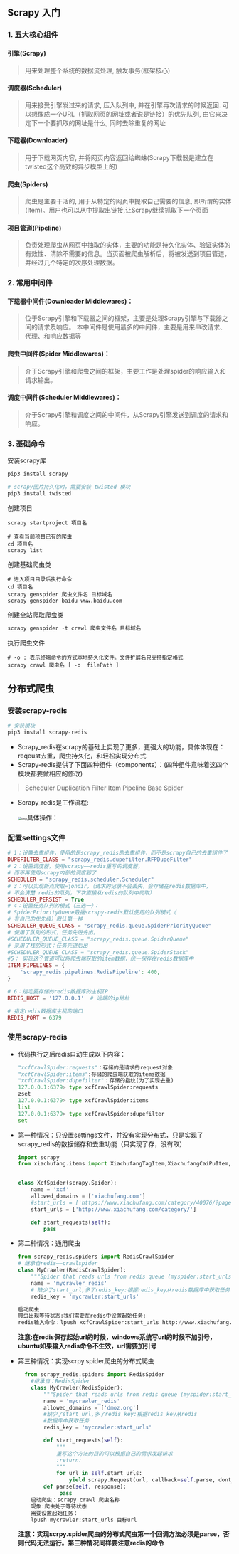 ## Scrapy 入门

### 1. 五大核心组件

#### 引擎(Scrapy)

> 用来处理整个系统的数据流处理, 触发事务(框架核心)



#### 调度器(Scheduler)

> 用来接受引擎发过来的请求, 压入队列中, 并在引擎再次请求的时候返回. 可以想像成一个URL（抓取网页的网址或者说是链接）的优先队列, 由它来决定下一个要抓取的网址是什么, 同时去除重复的网址



#### 下载器(Downloader)

> 用于下载网页内容, 并将网页内容返回给蜘蛛(Scrapy下载器是建立在twisted这个高效的异步模型上的)



#### 爬虫(Spiders)

> 爬虫是主要干活的, 用于从特定的网页中提取自己需要的信息, 即所谓的实体(Item)。用户也可以从中提取出链接,让Scrapy继续抓取下一个页面



#### 项目管道(Pipeline)

> 负责处理爬虫从网页中抽取的实体，主要的功能是持久化实体、验证实体的有效性、清除不需要的信息。当页面被爬虫解析后，将被发送到项目管道，并经过几个特定的次序处理数据。



### 2. 常用中间件

#### 下载器中间件(Downloader Middlewares)：

> 位于Scrapy引擎和下载器之间的框架，主要是处理Scrapy引擎与下载器之间的请求及响应。
> 本中间件是使用最多的中间件，主要是用来串改请求、代理、和响应数据等



#### 爬虫中间件(Spider Middlewares)：

> 介于Scrapy引擎和爬虫之间的框架，主要工作是处理spider的响应输入和请求输出。



#### 调度中间件(Scheduler Middlewares)：

> 介于Scrapy引擎和调度之间的中间件，从Scrapy引擎发送到调度的请求和响应。



### 3. 基础命令

安装scrapy库
``` python
pip3 install scrapy

# scrapy图片持久化时，需要安装 twisted 模块
pip3 install twisted
```

创建项目
```
scrapy startproject 项目名

# 查看当前项目已有的爬虫
cd 项目名
scrapy list
```

创建基础爬虫类
``` python3
# 进入项目目录后执行命令
cd 项目名
scrapy genspider 爬虫文件名 目标域名
scrapy genspider baidu www.baidu.com
```

创建全站爬取爬虫类
``` python
scrapy genspider -t crawl 爬虫文件名 目标域名
```

执行爬虫文件
``` python3
# -o : 表示终端命令的方式本地持久化文件。文件扩展名只支持指定格式
scrapy crawl 爬虫名 [ -o  filePath ]
```





## 分布式爬虫

### 安装scrapy-redis

```python
# 安装模块
pip3 install scrapy-redis
```

- Scrapy_redis在scrapy的基础上实现了更多，更强大的功能，具体体现在：reqeust去重，爬虫持久化，和轻松实现分布式
- Scrapy-redis提供了下面四种组件（components）：(四种组件意味着这四个模块都要做相应的修改)

> Scheduler
> Duplication Filter
> Item Pipeline
> Base Spider

- Scrapy_redis是工作流程:

  <img src="https:////upload-images.jianshu.io/upload_images/12983183-1489558044ed0d56.png?imageMogr2/auto-orient/strip|imageView2/2/w/1200/format/webp" alt="img" style="zoom:50%;" />具体操作：



### 配置settings文件

```php
# 1：设置去重组件，使用的是scrapy_redis的去重组件，而不是scrapy自己的去重组件了
DUPEFILTER_CLASS = "scrapy_redis.dupefilter.RFPDupeFilter"
# 2：设置调度器，使用scrapy——redis重写的调度器，
# 而不再使用scrapy内部的调度器了
SCHEDULER = "scrapy_redis.scheduler.Scheduler"
# 3：可以实现断点爬取=jondir，（请求的记录不会丢失，会存储在redis数据库中，
# 不会清楚 redis的队列，下次直接从redis的队列中爬取）
SCHEDULER_PERSIST = True
# 4：设置任务队列的模式（三选一）：
# SpiderPriorityQueue数据scrapy-redis默认使用的队列模式（
# 有自己的优先级）默认第一种
SCHEDULER_QUEUE_CLASS = "scrapy_redis.queue.SpiderPriorityQueue"
# 使用了队列的形式，任务先进先出。
#SCHEDULER_QUEUE_CLASS = "scrapy_redis.queue.SpiderQueue"
# 采用了栈的形式：任务先进后出
#SCHEDULER_QUEUE_CLASS = "scrapy_redis.queue.SpiderStack"
#5： 实现这个管道可以将爬虫端获取的item数据，统一保存在redis数据库中
ITEM_PIPELINES = {
    'scrapy_redis.pipelines.RedisPipeline': 400,
}

# 6：指定要存储的redis数据库的主机IP
REDIS_HOST = '127.0.0.1'  # 远端的ip地址

# 指定redis数据库主机的端口
REDIS_PORT = 6379
```



### 使用scrapy-redis

- 代码执行之后redis自动生成以下内容：

  ```python
  "xcfCrawlSpider:requests"：存储的是请求的request对象
  "xcfCrawlSpider:items":存储的爬虫端获取的items数据
  "xcfCrawlSpider:dupefilter"：存储的指纹(为了实现去重)
  127.0.0.1:6379> type xcfCrawlSpider:requests
  zset
  127.0.0.1:6379> type xcfCrawlSpider:items
  list
  127.0.0.1:6379> type xcfCrawlSpider:dupefilter
  set
  ```

- 第一种情况：只设置settings文件，并没有实现分布式，只是实现了scrapy_redis的数据储存和去重功能（只实现了存，没有取）

  ```python
  import scrapy
  from xiachufang.items import XiachufangTagItem,XiachufangCaiPuItem,XiachufangUserInfoItem
  
  
  class XcfSpider(scrapy.Spider):
      name = 'xcf'
      allowed_domains = ['xiachufang.com']
      #start_urls = ['https://www.xiachufang.com/category/40076/?page=1']
      start_urls = ['http://www.xiachufang.com/category/']
  
      def start_requests(self):
          pass
  ```

- 第二种情况：通用爬虫

  ```python
  from scrapy_redis.spiders import RedisCrawlSpider
  # 继承自redis——crawlspider
  class MyCrawler(RedisCrawlSpider):
      """Spider that reads urls from redis queue (myspider:start_urls)."""
      name = 'mycrawler_redis'
      # 缺少了start_url,多了redis_key:根据redis_key从redis数据库中获取任务
      redis_key = 'mycrawler:start_urls'
  
  启动爬虫
  爬虫出现等待状态:我们需要在redis中设置起始任务:
  redis输入命令：lpush xcfCrawlSpider:start_urls http://www.xiachufang.com/category/
  ```

  **注意:在redis保存起始url的时候，windows系统写url的时候不加引号，ubuntu如果输入redis命令不生效，url需要加引号**

- 第三种情况：实现scrpy.spider爬虫的分布式爬虫

  ```python
    from scrapy_redis.spiders import RedisSpider
      #继承自：RedisSpider
      class MyCrawler(RedisSpider):
          """Spider that reads urls from redis queue (myspider:start_urls)."""
          name = 'mycrawler_redis'
          allowed_domains = ['dmoz.org']
          #缺少了start_url,多了redis_key:根据redis_key从redis
          #数据库中获取任务
          redis_key = 'mycrawler:start_urls'
  
          def start_requests(self):
              """
              重写这个方法的目的可以根据自己的需求发起请求
              :return:
              """
              for url in self.start_urls:
                  yield scrapy.Request(url, callback=self.parse, dont_filter=True)
          def parse(self, response):
               pass
      启动爬虫：scrapy crawl 爬虫名称
      现象:爬虫处于等待状态
      需要设置起始任务：
      lpush mycrawler:start_urls 目标url
  ```

  **注意：实现scrpy.spider爬虫的分布式爬虫第一个回调方法必须是parse，否则代码无法运行。第三种情况同样要注意redis的命令**
